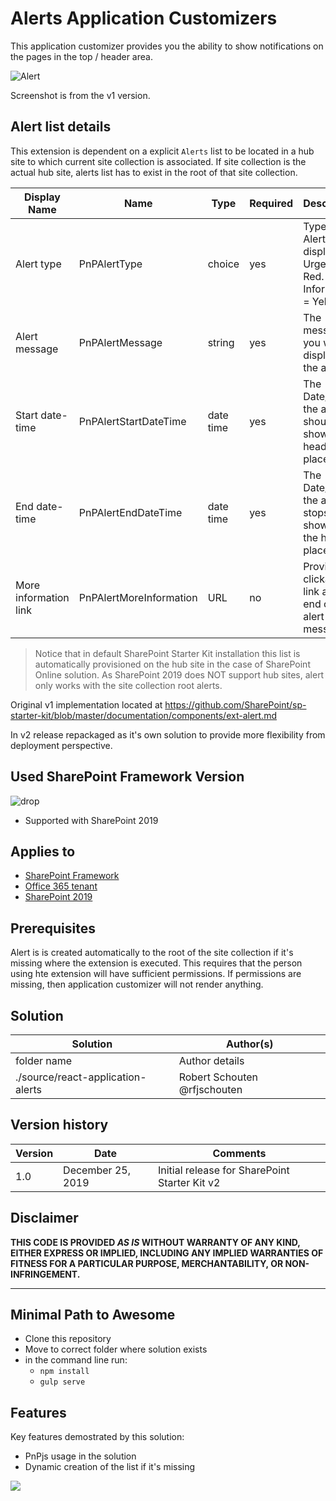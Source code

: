 # Alerts Application Customizers

This application customizer provides you the ability to show notifications on the pages in the top / header area.

![Alert](../../assets/images/components/ext-alert.gif)

Screenshot is from the v1 version.

## Alert list details

This extension is dependent on a explicit `Alerts` list to be located in a hub site to which current site collection is associated. If site collection is the actual hub site, alerts list has to exist in the root of that site collection.

| Display Name | Name | Type | Required | Description |
| ---- | ---- | ---- | ---- | ---- |
| Alert type | PnPAlertType | choice | yes | Type of Alert to display. Urgent = Red. Information = Yellow. |
| Alert message | PnPAlertMessage | string | yes | The message you want to display in the alert |
| Start date-time | PnPAlertStartDateTime | date time | yes | The Date/Time the alert should show in the header placeholder |
| End date-time | PnPAlertEndDateTime | date time | yes | The Date/Time the alert stops showing in the header placeholder |
| More information link | PnPAlertMoreInformation | URL | no | Provides a clickable link at the end of the alert message |

> Notice that in default SharePoint Starter Kit installation this list is automatically provisioned on the hub site in the case of SharePoint Online solution. As SharePoint 2019 does NOT support hub sites, alert only works with the site collection root alerts.

Original v1 implementation located at https://github.com/SharePoint/sp-starter-kit/blob/master/documentation/components/ext-alert.md

In v2 release repackaged as it's own solution to provide more flexibility from deployment perspective.

## Used SharePoint Framework Version

![drop](https://img.shields.io/badge/version-1.4-green.svg)

* Supported with SharePoint 2019

## Applies to

* [SharePoint Framework](https:/dev.office.com/sharepoint)
* [Office 365 tenant](https://dev.office.com/sharepoint/docs/spfx/set-up-your-development-environment)
* [SharePoint 2019](https://docs.microsoft.com/en-us/sharepoint/dev/general-development/sharepoint-2019-development-platform)

## Prerequisites

Alert is is created automatically to the root of the site collection if it's missing where the extension is executed. This requires that the person using hte extension will have sufficient permissions. If permissions are missing, then application customizer will not render anything.

## Solution

Solution|Author(s)
--------|---------
folder name | Author details
./source/react-application-alerts | Robert Schouten @rfjschouten

## Version history

Version|Date|Comments
-------|----|--------
1.0|December 25, 2019|Initial release for SharePoint Starter Kit v2

## Disclaimer

**THIS CODE IS PROVIDED *AS IS* WITHOUT WARRANTY OF ANY KIND, EITHER EXPRESS OR IMPLIED, INCLUDING ANY IMPLIED WARRANTIES OF FITNESS FOR A PARTICULAR PURPOSE, MERCHANTABILITY, OR NON-INFRINGEMENT.**

---

## Minimal Path to Awesome

* Clone this repository
* Move to correct folder where solution exists
* in the command line run:
  * `npm install`
  * `gulp serve`

## Features

Key features demostrated by this solution:

* PnPjs usage in the solution
* Dynamic creation of the list if it's missing

<img src="https://telemetry.sharepointpnp.com/sp-starter-kit/source/react-application-alerts" />
